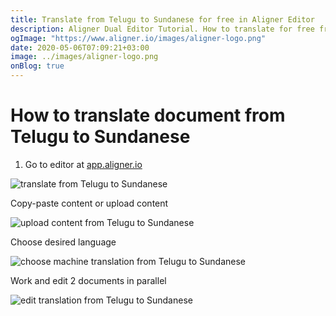 ```yaml
---
title: Translate from Telugu to Sundanese for free in Aligner Editor
description: Aligner Dual Editor Tutorial. How to translate for free from Telugu to Sundanese. Aligner is multilingual document management platform. 
ogImage: "https://www.aligner.io/images/aligner-logo.png"
date: 2020-05-06T07:09:21+03:00
image: ../images/aligner-logo.png
onBlog: true
---
```


# How to translate document from Telugu to Sundanese

1. Go to editor at [app.aligner.io](https://app.aligner.io "Aligner App web page")

![translate from Telugu to Sundanese](../aligner-blank-editor.png "translate from Telugu to Sundanese")

Copy-paste content or upload content

![upload content from Telugu to Sundanese](../aligner-uploaded-document.png "upload content from Telugu to Sundanese")

Choose desired language

![choose machine translation from Telugu to Sundanese](../aligner-language-dropdown.png "choose machine translation from Telugu to Sundanese")

Work and edit 2 documents in parallel

![edit translation from Telugu to Sundanese](../aligner-double-sitded-editor.png "edit translation from Telugu to Sundanese")

